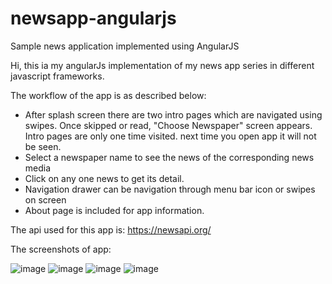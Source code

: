# newsapp-angularjs
Sample news application implemented using AngularJS

Hi, this ia my angularJs implementation of my news app series in different javascript frameworks.

The workflow of the app is as described below:
  - After splash screen there are two intro pages which are navigated using swipes. Once skipped or read, "Choose Newspaper" screen appears. Intro pages are only one time visited. next time you open app it will not be seen.
  - Select a newspaper name to see the news of the corresponding news media  
  - Click on any one news to get its detail.
  - Navigation drawer can be navigation through menu bar icon or swipes on screen
  - About page is included for app information.
  
The api used for this app is: https://newsapi.org/

The screenshots of app:

![image](https://user-images.githubusercontent.com/16335740/47528102-29379e80-d859-11e8-9df9-ca29e2df9952.jpg)
![image](https://user-images.githubusercontent.com/16335740/47528103-29379e80-d859-11e8-930f-96eeb9981300.jpg)
![image](https://user-images.githubusercontent.com/16335740/47528104-29d03500-d859-11e8-9347-245fbcef73a0.jpg)
![image](https://user-images.githubusercontent.com/16335740/47528105-29d03500-d859-11e8-886f-5fe85348fb7d.jpg)
